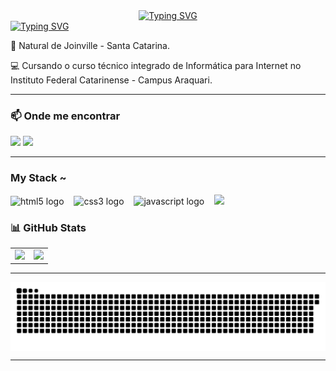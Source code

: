 <div align="center">
  <a href="https://git.io/typing-svg">
    <img src="https://readme-typing-svg.demolab.com?font=Fira+Code&weight=500&size=28&pause=1000&color=FF00F6&center=true&vCenter=true&random=false&width=524&lines=%E2%8A%B9+Welcome+to+my+profile!+%CB%99%E1%B5%95%CB%99+%E2%8A%B9+" alt="Typing SVG"> 
  </a>
</div>
<a href="https://git.io/typing-svg">
  <img src="https://readme-typing-svg.herokuapp.com?font=Fira+Code&weight=600&size=30&pause=1000&width=435&lines=Ol%C3%A1%2C+me+chamo+Vit%C3%B3ria!" alt="Typing SVG">
</a>
<p>
📍 Natural de Joinville - Santa Catarina.
</p>
<p>
💻 Cursando o curso técnico integrado de Informática para Internet no Instituto Federal Catarinense - Campus Araquari.
</p>

---

### 📫 Onde me encontrar

<a href="https://instagram.com/vihh.sx" target="_blank"><img src="https://img.shields.io/badge/-Instagram-%23E4405F?style=for-the-badge&logo=instagram&logoColor=purple" target="_blank"></a>
<a href = "mailto:vitoriasouza.ifc@gmail.com"><img src="https://img.shields.io/badge/-Gmail-%23333?style=for-the-badge&logo=gmail&logoColor=white" target="_blank"></a>

---
<img align="right" alt="" height="190px" src="./">

<h3 align="left">My Stack ~</h3>

<div align="left">
  <img src="https://cdn.jsdelivr.net/gh/devicons/devicon/icons/html5/html5-original.svg" height="25" alt="html5 logo"  />
  <img width="8" />
  <img src="https://cdn.jsdelivr.net/gh/devicons/devicon/icons/css3/css3-original.svg" height="25" alt="css3 logo"  />
  <img width="8" />
  <img src="https://cdn.jsdelivr.net/gh/devicons/devicon/icons/javascript/javascript-plain.svg" height="25" alt="javascript logo"  />
  <img width="8" />
  <img src="https://cdn.jsdelivr.net/gh/devicons/devicon/icons/vuejs/vuejs-original.svg" width="40"/>
  <img width="8" />
</div>


### 📊 GitHub Stats

<div align="center">
  <table>
    <tr>
     <td>
  <img height="180em" src="https://github-readme-stats.vercel.app/api?username=vitoriadesouza&show_icons=true&tokyonight&count_private=true" />  
    </td>
    <td>
  <img height="180em" src="https://github-readme-stats.vercel.app/api/top-langs/?username=vitoriadesouza&layout=compact&tokyonight" />  
    </td>
       </tr>
  </table>
</div>

---
<picture align="center">
  <source media="(prefers-color-scheme: dark)" srcset="https://raw.githubusercontent.com/vitoriadesouza/vitoriadesouza/output/github-contribution-grid-snake-dark.svg">
  <source media="(prefers-color-scheme: light)" srcset="https://raw.githubusercontent.com/vitoriadesouza/vitoriadesouza/output/github-contribution-grid-snake-dark.svg">
  <img align="center" alt="github contribution grid snake animation" src="https://raw.githubusercontent.com/vitoriadesouza/vitoriadesouza/output/github-contribution-grid-snake.svg">
</picture>


---




